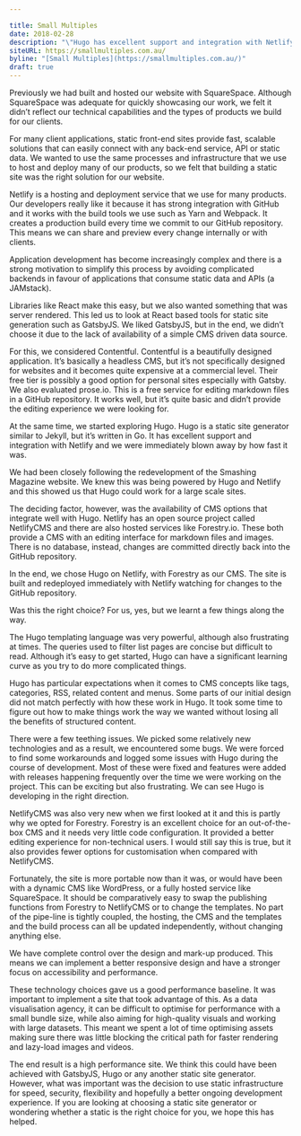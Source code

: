 ```yaml
---

title: Small Multiples 
date: 2018-02-28
description: "\"Hugo has excellent support and integration with Netlify and we were immediately blown away by how fast it was.\""
siteURL: https://smallmultiples.com.au/
byline: "[Small Multiples](https://smallmultiples.com.au/)"
draft: true
---
```


Previously we had built and hosted our website with SquareSpace. Although SquareSpace was adequate for quickly showcasing our work, we felt it didn’t reflect our technical capabilities and the types of products we build for our clients.

For many client applications, static front-end sites provide fast, scalable solutions that can easily connect with any back-end service, API or static data. We wanted to use the same processes and infrastructure that we use to host and deploy many of our products, so we felt that building a static site was the right solution for our website.

Netlify is a hosting and deployment service that we use for many products. Our developers really like it because it has strong integration with GitHub and it works with the build tools we use such as Yarn and Webpack. It creates a production build every time we commit to our GitHub repository. This means we can share and preview every change internally or with clients.

Application development has become increasingly complex and there is a strong motivation to simplify this process by avoiding complicated backends in favour of applications that consume static data and APIs (a JAMstack).

Libraries like React make this easy, but we also wanted something that was server rendered. This led us to look at React based tools for static site generation such as GatsbyJS. We liked GatsbyJS, but in the end, we didn’t choose it due to the lack of availability of a simple CMS driven data source.

For this, we considered Contentful. Contentful is a beautifully designed application. It’s basically a headless CMS, but it’s not specifically designed for websites and it becomes quite expensive at a commercial level. Their free tier is possibly a good option for personal sites especially with Gatsby. We also evaluated prose.io. This is a free service for editing markdown files in a GitHub repository. It works well, but it’s quite basic and didn’t provide the editing experience we were looking for.

At the same time, we started exploring Hugo. Hugo is a static site generator similar to Jekyll, but it’s written in Go. It has excellent support and integration with Netlify and we were immediately blown away by how fast it was.

We had been closely following the redevelopment of the Smashing Magazine website. We knew this was being powered by Hugo and Netlify and this showed us that Hugo could work for a large scale sites.

The deciding factor, however, was the availability of CMS options that integrate well with Hugo. Netlify has an open source project called NetlifyCMS and there are also hosted services like Forestry.io. These both provide a CMS with an editing interface for markdown files and images. There is no database, instead, changes are committed directly back into the GitHub repository.

In the end, we chose Hugo on Netlify, with Forestry as our CMS. The site is built and redeployed immediately with Netlify watching for changes to the GitHub repository.

Was this the right choice? For us, yes, but we learnt a few things along the way.

The Hugo templating language was very powerful, although also frustrating at times. The queries used to filter list pages are concise but difficult to read. Although it’s easy to get started, Hugo can have a significant learning curve as you try to do more complicated things.

Hugo has particular expectations when it comes to CMS concepts like tags, categories, RSS, related content and menus. Some parts of our initial design did not match perfectly with how these work in Hugo. It took some time to figure out how to make things work the way we wanted without losing all the benefits of structured content.

There were a few teething issues. We picked some relatively new technologies and as a result, we encountered some bugs. We were forced to find some workarounds and logged some issues with Hugo during the course of development. Most of these were fixed and features were added with releases happening frequently over the time we were working on the project. This can be exciting but also frustrating. We can see Hugo is developing in the right direction.

NetlifyCMS was also very new when we first looked at it and this is partly why we opted for Forestry. Forestry is an excellent choice for an out-of-the-box CMS and it needs very little code configuration. It provided a better editing experience for non-technical users. I would still say this is true, but it also provides fewer options for customisation when compared with NetlifyCMS.

Fortunately, the site is more portable now than it was, or would have been with a dynamic CMS like WordPress, or a fully hosted service like SquareSpace. It should be comparatively easy to swap the publishing functions from Forestry to NetlifyCMS or to change the templates. No part of the pipe-line is tightly coupled, the hosting, the CMS and the templates and the build process can all be updated independently, without changing anything else.

We have complete control over the design and mark-up produced. This means we can implement a better responsive design and have a stronger focus on accessibility and performance.

These technology choices gave us a good performance baseline. It was important to implement a site that took advantage of this. As a data visualisation agency, it can be difficult to optimise for performance with a small bundle size, while also aiming for high-quality visuals and working with large datasets. This meant we spent a lot of time optimising assets making sure there was little blocking the critical path for faster rendering and lazy-load images and videos.

The end result is a high performance site. We think this could have been achieved with GatsbyJS, Hugo or any another static site generator. However, what was important was the decision to use static infrastructure for speed, security, flexibility and hopefully a better ongoing development experience. If you are looking at choosing a static site generator or wondering whether a static is the right choice for you, we hope this has helped.
